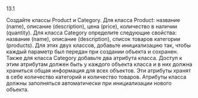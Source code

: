 13.1

Создайте классы Product и Category.
Для класса Product:
название (name),
описание (description),
цена (price),
количество в наличии (quantity).
Для класса Category определите следующие свойства:
название (name),
описание (description),
список товаров категории (products).
Для этих двух классов, добавьте инициализацию так, чтобы каждый параметр был передан при создании объекта и сохранен.
Также для класса Category добавьте два атрибута класса. 
Доступ к этим атрибутам должен быть у каждого объекта класса и в них должна храниться общая информация для всех объектов. 
Эти атрибуты хранят в себе количество категорий и количество товаров. Атрибуты класса должны заполняться автоматически при инициализации нового объекта.
